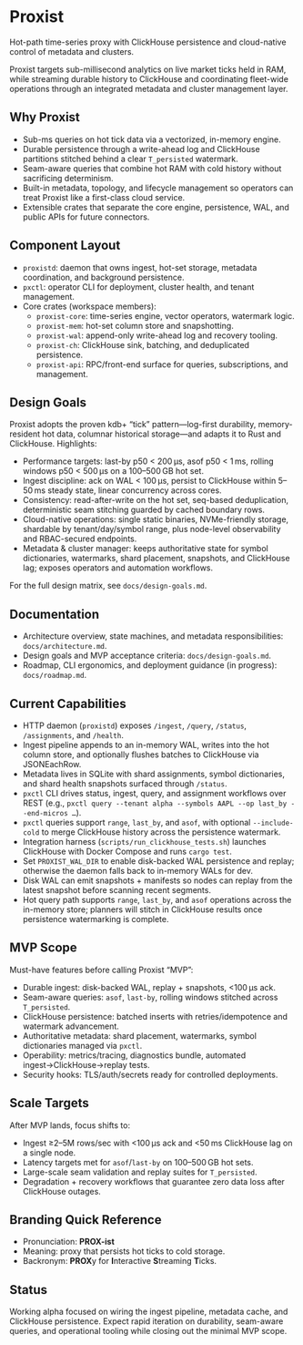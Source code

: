 # Proxist

Hot-path time-series proxy with ClickHouse persistence and cloud-native control of metadata and clusters.

Proxist targets sub-millisecond analytics on live market ticks held in RAM, while streaming durable history to ClickHouse and coordinating fleet-wide operations through an integrated metadata and cluster management layer.

## Why Proxist

- Sub-ms queries on hot tick data via a vectorized, in-memory engine.
- Durable persistence through a write-ahead log and ClickHouse partitions stitched behind a clear `T_persisted` watermark.
- Seam-aware queries that combine hot RAM with cold history without sacrificing determinism.
- Built-in metadata, topology, and lifecycle management so operators can treat Proxist like a first-class cloud service.
- Extensible crates that separate the core engine, persistence, WAL, and public APIs for future connectors.

## Component Layout

- `proxistd`: daemon that owns ingest, hot-set storage, metadata coordination, and background persistence.
- `pxctl`: operator CLI for deployment, cluster health, and tenant management.
- Core crates (workspace members):
  - `proxist-core`: time-series engine, vector operators, watermark logic.
  - `proxist-mem`: hot-set column store and snapshotting.
  - `proxist-wal`: append-only write-ahead log and recovery tooling.
  - `proxist-ch`: ClickHouse sink, batching, and deduplicated persistence.
  - `proxist-api`: RPC/front-end surface for queries, subscriptions, and management.

## Design Goals

Proxist adopts the proven kdb+ “tick” pattern—log-first durability, memory-resident hot data, columnar historical storage—and adapts it to Rust and ClickHouse. Highlights:

- Performance targets: last-by p50 < 200 µs, asof p50 < 1 ms, rolling windows p50 < 500 µs on a 100–500 GB hot set.
- Ingest discipline: ack on WAL < 100 µs, persist to ClickHouse within 5–50 ms steady state, linear concurrency across cores.
- Consistency: read-after-write on the hot set, seq-based deduplication, deterministic seam stitching guarded by cached boundary rows.
- Cloud-native operations: single static binaries, NVMe-friendly storage, shardable by tenant/day/symbol range, plus node-level observability and RBAC-secured endpoints.
- Metadata & cluster manager: keeps authoritative state for symbol dictionaries, watermarks, shard placement, snapshots, and ClickHouse lag; exposes operators and automation workflows.

For the full design matrix, see `docs/design-goals.md`.

## Documentation

- Architecture overview, state machines, and metadata responsibilities: `docs/architecture.md`.
- Design goals and MVP acceptance criteria: `docs/design-goals.md`.
- Roadmap, CLI ergonomics, and deployment guidance (in progress): `docs/roadmap.md`.

## Current Capabilities

- HTTP daemon (`proxistd`) exposes `/ingest`, `/query`, `/status`, `/assignments`, and `/health`.
- Ingest pipeline appends to an in-memory WAL, writes into the hot column store, and optionally flushes batches to ClickHouse via JSONEachRow.
- Metadata lives in SQLite with shard assignments, symbol dictionaries, and shard health snapshots surfaced through `/status`.
- `pxctl` CLI drives status, ingest, query, and assignment workflows over REST (e.g., `pxctl query --tenant alpha --symbols AAPL --op last_by --end-micros …`).
- `pxctl` queries support `range`, `last_by`, and `asof`, with optional `--include-cold` to merge ClickHouse history across the persistence watermark.
- Integration harness (`scripts/run_clickhouse_tests.sh`) launches ClickHouse with Docker Compose and runs `cargo test`.
- Set `PROXIST_WAL_DIR` to enable disk-backed WAL persistence and replay; otherwise the daemon falls back to in-memory WALs for dev.
- Disk WAL can emit snapshots + manifests so nodes can replay from the latest snapshot before scanning recent segments.
- Hot query path supports `range`, `last_by`, and `asof` operations across the in-memory store; planners will stitch in ClickHouse results once persistence watermarking is complete.

## MVP Scope

Must-have features before calling Proxist “MVP”:

- Durable ingest: disk-backed WAL, replay + snapshots, <100 µs ack.
- Seam-aware queries: `asof`, `last-by`, rolling windows stitched across `T_persisted`.
- ClickHouse persistence: batched inserts with retries/idempotence and watermark advancement.
- Authoritative metadata: shard placement, watermarks, symbol dictionaries managed via `pxctl`.
- Operability: metrics/tracing, diagnostics bundle, automated ingest→ClickHouse→replay tests.
- Security hooks: TLS/auth/secrets ready for controlled deployments.

## Scale Targets

After MVP lands, focus shifts to:

- Ingest ≥2–5M rows/sec with <100 µs ack and <50 ms ClickHouse lag on a single node.
- Latency targets met for `asof`/`last-by` on 100–500 GB hot sets.
- Large-scale seam validation and replay suites for `T_persisted`.
- Degradation + recovery workflows that guarantee zero data loss after ClickHouse outages.

## Branding Quick Reference

- Pronunciation: **PROX-ist**
- Meaning: proxy that persists hot ticks to cold storage.
- Backronym: **PROX**y for **I**nteractive **S**treaming **T**icks.

## Status

Working alpha focused on wiring the ingest pipeline, metadata cache, and ClickHouse persistence. Expect rapid iteration on durability, seam-aware queries, and operational tooling while closing out the minimal MVP scope.
